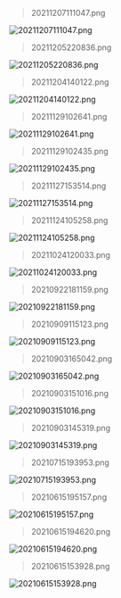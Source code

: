 
  > 20211207111047.png
  
  ![20211207111047.png](./img/20211207111047.png)
  > 20211205220836.png
  
  ![20211205220836.png](./img/20211205220836.png)
  > 20211204140122.png
  
  ![20211204140122.png](./img/20211204140122.png)
  > 20211129102641.png
  
  ![20211129102641.png](./img/20211129102641.png)
  > 20211129102435.png
  
  ![20211129102435.png](./img/20211129102435.png)
  > 20211127153514.png
  
  ![20211127153514.png](./img/20211127153514.png)
  > 20211124105258.png
  
  ![20211124105258.png](./img/20211124105258.png)
  > 20211024120033.png
  
  ![20211024120033.png](./img/20211024120033.png)
  > 20210922181159.png
  
  ![20210922181159.png](./img/20210922181159.png)
  > 20210909115123.png
  
  ![20210909115123.png](./img/20210909115123.png)
  > 20210903165042.png
  
  ![20210903165042.png](./img/20210903165042.png)
  > 20210903151016.png
  
  ![20210903151016.png](./img/20210903151016.png)
  > 20210903145319.png
  
  ![20210903145319.png](./img/20210903145319.png)
  > 20210715193953.png
  
  ![20210715193953.png](./img/20210715193953.png)
  > 20210615195157.png
  
  ![20210615195157.png](./img/20210615195157.png)
  > 20210615194620.png
  
  ![20210615194620.png](./img/20210615194620.png)
  > 20210615153928.png
  
  ![20210615153928.png](./img/20210615153928.png)
